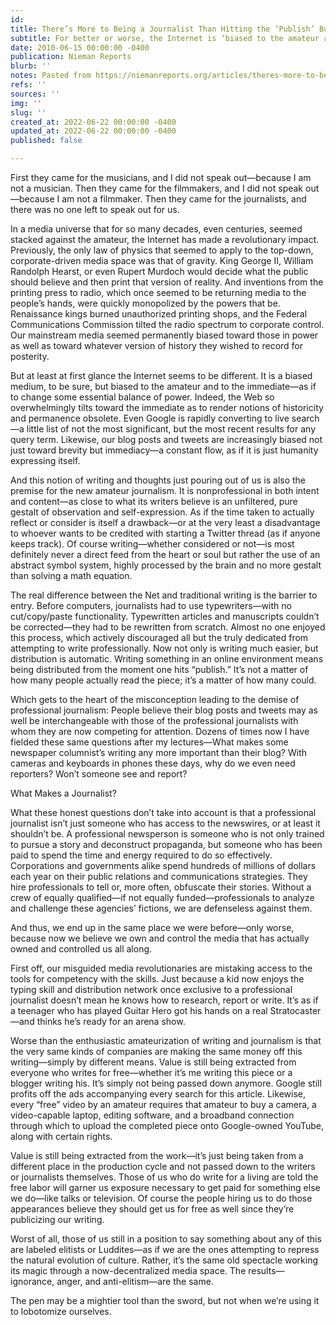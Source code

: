 ```yaml
---
id: 
title: There’s More to Being a Journalist Than Hitting the ‘Publish’ Button
subtitle: For better or worse, the Internet is ‘biased to the amateur and to the immediate.’
date: 2010-06-15 00:00:00 -0400
publication: Nieman Reports
blurb: ''
notes: Pasted from https://niemanreports.org/articles/theres-more-to-being-a-journalist-than-hitting-the-publish-button/
refs: ''
sources: ''
img: ''
slug: ''
created_at: 2022-06-22 00:00:00 -0400
updated_at: 2022-06-22 00:00:00 -0400
published: false

---
```

First they came for the musicians, and I did not speak out—because I am not a musician. Then they came for the filmmakers, and I did not speak out—because I am not a filmmaker. Then they came for the journalists, and there was no one left to speak out for us.

In a media universe that for so many decades, even centuries, seemed stacked against the amateur, the Internet has made a revolutionary impact. Previously, the only law of physics that seemed to apply to the top-down, corporate-driven media space was that of gravity. King George II, William Randolph Hearst, or even Rupert Murdoch would decide what the public should believe and then print that version of reality. And inventions from the printing press to radio, which once seemed to be returning media to the people’s hands, were quickly monopolized by the powers that be. Renaissance kings burned unauthorized printing shops, and the Federal Communications Commission tilted the radio spectrum to corporate control. Our mainstream media seemed permanently biased toward those in power as well as toward whatever version of history they wished to record for posterity.

But at least at first glance the Internet seems to be different. It is a biased medium, to be sure, but biased to the amateur and to the immediate—as if to change some essential balance of power. Indeed, the Web so overwhelmingly tilts toward the immediate as to render notions of historicity and permanence obsolete. Even Google is rapidly converting to live search—a little list of not the most significant, but the most recent results for any query term. Likewise, our blog posts and tweets are increasingly biased not just toward brevity but immediacy—a constant flow, as if it is just humanity expressing itself.

And this notion of writing and thoughts just pouring out of us is also the premise for the new amateur journalism. It is nonprofessional in both intent and content—as close to what its writers believe is an unfiltered, pure gestalt of observation and self-expression. As if the time taken to actually reflect or consider is itself a drawback—or at the very least a disadvantage to whoever wants to be credited with starting a Twitter thread (as if anyone keeps track). Of course writing—whether considered or not—is most definitely never a direct feed from the heart or soul but rather the use of an abstract symbol system, highly processed by the brain and no more gestalt than solving a math equation.

The real difference between the Net and traditional writing is the barrier to entry. Before computers, journalists had to use typewriters—with no cut/copy/paste functionality. Typewritten articles and manuscripts couldn’t be corrected—they had to be rewritten from scratch. Almost no one enjoyed this process, which actively discouraged all but the truly dedicated from attempting to write professionally. Now not only is writing much easier, but distribution is automatic. Writing something in an online environment means being distributed from the moment one hits “publish.” It’s not a matter of how many people actually read the piece; it’s a matter of how many could.

Which gets to the heart of the misconception leading to the demise of professional journalism: People believe their blog posts and tweets may as well be interchangeable with those of the professional journalists with whom they are now competing for attention. Dozens of times now I have fielded these same questions after my lectures—What makes some newspaper columnist’s writing any more important than their blog? With cameras and keyboards in phones these days, why do we even need reporters? Won’t someone see and report?

What Makes a Journalist?

What these honest questions don’t take into account is that a professional journalist isn’t just someone who has access to the newswires, or at least it shouldn’t be. A professional newsperson is someone who is not only trained to pursue a story and deconstruct propaganda, but someone who has been paid to spend the time and energy required to do so effectively. Corporations and governments alike spend hundreds of millions of dollars each year on their public relations and communications strategies. They hire professionals to tell or, more often, obfuscate their stories. Without a crew of equally qualified—if not equally funded—professionals to analyze and challenge these agencies’ fictions, we are defenseless against them.

And thus, we end up in the same place we were before—only worse, because now we believe we own and control the media that has actually owned and controlled us all along.

First off, our misguided media revolutionaries are mistaking access to the tools for competency with the skills. Just because a kid now enjoys the typing skill and distribution network once exclusive to a professional journalist doesn’t mean he knows how to research, report or write. It’s as if a teenager who has played Guitar Hero got his hands on a real Stratocaster—and thinks he’s ready for an arena show.

Worse than the enthusiastic amateurization of writing and journalism is that the very same kinds of companies are making the same money off this writing—simply by different means. Value is still being extracted from everyone who writes for free—whether it’s me writing this piece or a blogger writing his. It’s simply not being passed down anymore. Google still profits off the ads accompanying every search for this article. Likewise, every “free” video by an amateur requires that amateur to buy a camera, a video-capable laptop, editing software, and a broadband connection through which to upload the completed piece onto Google-owned YouTube, along with certain rights.

Value is still being extracted from the work—it’s just being taken from a different place in the production cycle and not passed down to the writers or journalists themselves. Those of us who do write for a living are told the free labor will garner us exposure necessary to get paid for something else we do—like talks or television. Of course the people hiring us to do those appearances believe they should get us for free as well since they’re publicizing our writing.

Worst of all, those of us still in a position to say something about any of this are labeled elitists or Luddites—as if we are the ones attempting to repress the natural evolution of culture. Rather, it’s the same old spectacle working its magic through a now-decentralized media space. The results—ignorance, anger, and anti-elitism—are the same.

The pen may be a mightier tool than the sword, but not when we’re using it to lobotomize ourselves.
